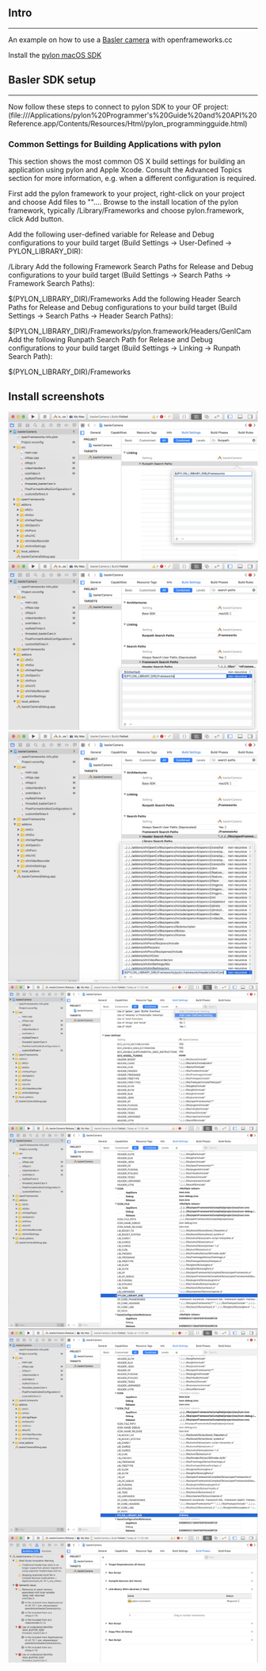 
## Intro
-----
An example on how to use a [Basler camera](https://www.baslerweb.com/en/products/cameras/area-scan-cameras/ace/aca1920-25uc/) with openframeworks.cc

Install the [pylon macOS SDK](https://www.baslerweb.com/en/products/software/pylon-macos/)

## Basler SDK setup
-----
Now follow these steps to connect to pylon SDK to your OF project:
(file:///Applications/pylon%20Programmer's%20Guide%20and%20API%20Reference.app/Contents/Resources/Html/pylon_programmingguide.html)


### Common Settings for Building Applications with pylon

This section shows the most common OS X build settings for building an application using pylon and Apple Xcode. Consult the Advanced Topics section for more information, e.g. when a different configuration is required.

First add the pylon framework to your project, right-click on your project and choose Add files to "<Projectname>".... Browse to the install location of the pylon framework, typically /Library/Frameworks and choose pylon.framework, click Add button.

Add the following user-defined variable for Release and Debug configurations to your build target (Build Settings -> User-Defined -> PYLON_LIBRARY_DIR):

/Library
Add the following Framework Search Paths for Release and Debug configurations to your build target (Build Settings -> Search Paths -> Framework Search Paths):

$(PYLON_LIBRARY_DIR)/Frameworks
Add the following Header Search Paths for Release and Debug configurations to your build target (Build Settings -> Search Paths -> Header Search Paths):

$(PYLON_LIBRARY_DIR)/Frameworks/pylon.framework/Headers/GenICam
Add the following Runpath Search Path for Release and Debug configurations to your build target (Build Settings -> Linking -> Runpath Search Path):

$(PYLON_LIBRARY_DIR)/Frameworks

Install screenshots
-----
![](https://github.com/antimodular/baslerCamera/blob/master/images/Screen%20Shot%202019-12-20%20at%2011.28.34%20AM.png)
![](https://github.com/antimodular/baslerCamera/blob/master/images/Screen%20Shot%202019-12-20%20at%2011.29.08%20AM.png)
![](https://github.com/antimodular/baslerCamera/blob/master/images/Screen%20Shot%202019-12-20%20at%2011.29.46%20AM.png)
![](https://github.com/antimodular/baslerCamera/blob/master/images/Screen%20Shot%202019-12-20%20at%2011.30.28%20AM.png)
![](https://github.com/antimodular/baslerCamera/blob/master/images/Screen%20Shot%202019-12-20%20at%2011.31.37%20AM.png)
![](https://github.com/antimodular/baslerCamera/blob/master/images/Screen%20Shot%202019-12-20%20at%2011.32.10%20AM.png)
![](https://github.com/antimodular/baslerCamera/blob/master/images/Screen%20Shot%202019-12-20%20at%2011.33.19%20AM.png)
